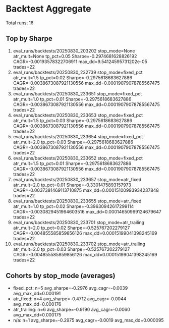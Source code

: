 # Backtest Aggregate

Total runs: 16

## Top by Sharpe
1. eval_runs/backtests/20250830_203202 stop_mode=None atr_mult=None tp_pct=0.05 Sharpe=-0.2974681628826192 CAGR=-0.00193578322706911 max_dd=9.54124595731202e-05 trades=22
2. eval_runs/backtests/20250830_232739 stop_mode=fixed_pct atr_mult=1.5 tp_pct=0.02 Sharpe=-0.2975618683627886 CAGR=-0.0038673087921130556 max_dd=0.00019079078785567475 trades=22
3. eval_runs/backtests/20250830_233651 stop_mode=fixed_pct atr_mult=1.0 tp_pct=0.01 Sharpe=-0.2975618683627886 CAGR=-0.0038673087921130556 max_dd=0.00019079078785567475 trades=22
4. eval_runs/backtests/20250830_233653 stop_mode=fixed_pct atr_mult=1.5 tp_pct=0.03 Sharpe=-0.2975618683627886 CAGR=-0.0038673087921130556 max_dd=0.00019079078785567475 trades=22
5. eval_runs/backtests/20250830_233654 stop_mode=fixed_pct atr_mult=2.0 tp_pct=0.03 Sharpe=-0.2975618683627886 CAGR=-0.0038673087921130556 max_dd=0.00019079078785567475 trades=22
6. eval_runs/backtests/20250830_233652 stop_mode=fixed_pct atr_mult=1.5 tp_pct=0.01 Sharpe=-0.2975618683627886 CAGR=-0.0038673087921130556 max_dd=0.00019079078785567475 trades=22
7. eval_runs/backtests/20250830_233657 stop_mode=atr_fixed atr_mult=2.0 tp_pct=0.01 Sharpe=-0.3301475893157973 CAGR=-0.0037381469113710875 max_dd=0.00015100993934237848 trades=22
8. eval_runs/backtests/20250830_233655 stop_mode=atr_fixed atr_mult=1.0 tp_pct=0.02 Sharpe=-0.39630942617299114 CAGR=-0.0030829451964603516 max_dd=0.00014650969124679647 trades=22
9. eval_runs/backtests/20250830_233701 stop_mode=atr_trailing atr_mult=2.0 tp_pct=0.02 Sharpe=-0.525767202279127 CAGR=-0.004855585859856126 max_dd=0.00015199041398245169 trades=22
10. eval_runs/backtests/20250830_233702 stop_mode=atr_trailing atr_mult=2.0 tp_pct=0.03 Sharpe=-0.525767202279127 CAGR=-0.004855585859856126 max_dd=0.00015199041398245169 trades=22

## Cohorts by stop_mode (averages)
- fixed_pct: n=5 avg_sharpe=-0.2976 avg_cagr=-0.0039 avg_max_dd=0.000191
- atr_fixed: n=4 avg_sharpe=-0.4712 avg_cagr=-0.0044 avg_max_dd=0.000176
- atr_trailing: n=6 avg_sharpe=-0.9190 avg_cagr=-0.0060 avg_max_dd=0.000175
- n/a: n=1 avg_sharpe=-0.2975 avg_cagr=-0.0019 avg_max_dd=0.000095
